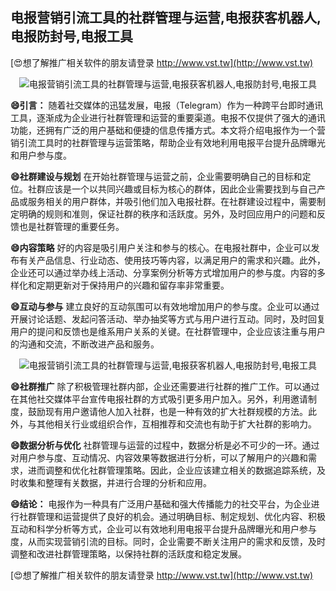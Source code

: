 ## **电报营销引流工具的社群管理与运营,电报获客机器人,电报防封号,电报工具**

[😍想了解推广相关软件的朋友请登录 http://www.vst.tw](http://www.vst.tw)

 <center><img src="https://vst.tw/MP4/tuiguang/png/3.png" alt="电报营销引流工具的社群管理与运营,电报获客机器人,电报防封号,电报工具"></center>

**😄引言：**
随着社交媒体的迅猛发展，电报（Telegram）作为一种跨平台即时通讯工具，逐渐成为企业进行社群管理和运营的重要渠道。电报不仅提供了强大的通讯功能，还拥有广泛的用户基础和便捷的信息传播方式。本文将介绍电报作为一个营销引流工具时的社群管理与运营策略，帮助企业有效地利用电报平台提升品牌曝光和用户参与度。

**😄社群建设与规划**
在开始社群管理与运营之前，企业需要明确自己的目标和定位。社群应该是一个以共同兴趣或目标为核心的群体，因此企业需要找到与自己产品或服务相关的用户群体，并吸引他们加入电报社群。在社群建设过程中，需要制定明确的规则和准则，保证社群的秩序和活跃度。另外，及时回应用户的问题和反馈也是社群管理的重要任务。

**😄内容策略**
好的内容是吸引用户关注和参与的核心。在电报社群中，企业可以发布有关产品信息、行业动态、使用技巧等内容，以满足用户的需求和兴趣。此外，企业还可以通过举办线上活动、分享案例分析等方式增加用户的参与度。内容的多样化和定期更新对于保持用户的兴趣和留存率非常重要。

**😄互动与参与**
建立良好的互动氛围可以有效地增加用户的参与度。企业可以通过开展讨论话题、发起问答活动、举办抽奖等方式与用户进行互动。同时，及时回复用户的提问和反馈也是维系用户关系的关键。在社群管理中，企业应该注重与用户的沟通和交流，不断改进产品和服务。

 <center><img src="https://vst.tw/MP4/tuiguang/png/2.png" alt="电报营销引流工具的社群管理与运营,电报获客机器人,电报防封号,电报工具"></center>

**😄社群推广**
除了积极管理社群内部，企业还需要进行社群的推广工作。可以通过在其他社交媒体平台宣传电报社群的方式吸引更多用户加入。另外，利用邀请制度，鼓励现有用户邀请他人加入社群，也是一种有效的扩大社群规模的方法。此外，与其他相关行业或组织合作，互相推荐和交流也有助于扩大社群的影响力。

**😄数据分析与优化**
社群管理与运营的过程中，数据分析是必不可少的一环。通过对用户参与度、互动情况、内容效果等数据进行分析，可以了解用户的兴趣和需求，进而调整和优化社群管理策略。因此，企业应该建立相关的数据追踪系统，及时收集和整理有关数据，并进行合理的分析和应用。

**😄结论：**
电报作为一种具有广泛用户基础和强大传播能力的社交平台，为企业进行社群管理和运营提供了良好的机会。通过明确目标、制定规划、优化内容、积极互动和科学分析等方式，企业可以有效地利用电报平台提升品牌曝光和用户参与度，从而实现营销引流的目标。同时，企业需要不断关注用户的需求和反馈，及时调整和改进社群管理策略，以保持社群的活跃度和稳定发展。

[😍想了解推广相关软件的朋友请登录 http://www.vst.tw](http://www.vst.tw)



